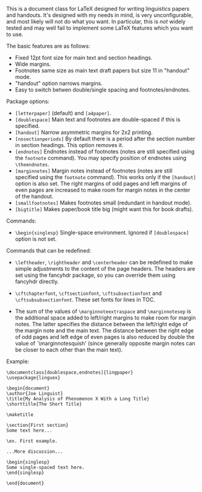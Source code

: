This is a document class for LaTeX designed for writing linguistics
papers and handouts.  It's designed with my needs in mind, is very
unconfigurable, and most likely will not do what you want.  In
particular, this is *not* widely tested and may well fail to implement some
LaTeX features which you want to use.

The basic features are as follows:

* Fixed 12pt font size for main text and section headings.
* Wide margins.
* Footnotes same size as main text draft papers but size 11 in "handout" mode.
* "handout" option narrows margins.
* Easy to switch betwen double/single spacing and footnotes/endnotes.

Package options:

* `[letterpaper]` (default) and `[a4paper]`.
* `[doublespace]` Main text and footnotes are double-spaced if this is specified.
* `[handout]` Narrow asymmetric margins for 2x2 printing.
* `[nosectionperiods]` By default there is a period after the section number in section headings. This option removes it.
* `[endnotes]` Endnotes instead of footnotes (notes are still specified using the `footnote` command). You may specify position of endnotes using `\theendnotes`.
* `[marginnotes]` Margin notes instead of footnotes (notes are still specified using the `footnote` command). This works only if the `[handout]` option is also set. The right margins of odd pages and left margins of even pages are increased to make room for margin notes in the center of the handout.
* `[smallfootnotes]` Makes footnotes small (redundant in handout mode).
* `[bigtitle]` Makes paper/book title big (might want this for book drafts).

Commands:

* `\begin{singlesp}` Single-space environment. Ignored if `[doublespace]` option is not set.

Commands that can be redefined:

* `\leftheader`, `\rightheader` and `\centerheader` can be redefined to make simple adjustments to the content of the page headers. The headers are set using the fancyhdr package, so you can override them using fancyhdr directly.

* `\cftchapterfont`, `\cftsectionfont`, `\cftsubsectionfont` and `\cftsubsubsectionfont`. These set fonts for lines in TOC.

* The sum of the values of `\marginnoteextraspace` and `\marginnotesep` is the additional space added to left/right margins to make room for margin notes. The latter specifies the distance between the left/right edge of the margin note and the main text. The distance between the right edge of odd pages and left edge of even pages is also reduced by double the value of `\marginnotesquish' (since generally opposite margin notes can be closer to each other than the main text).

Example:

    \documentclass[doublespace,endnotes]{lingpaper}
    \usepackage{linguex}

    \begin{document}
    \author{Joe Linguist}
    \title{My Analysis of Phenomenon X With a Long Title}
    \shorttitle{The Short Title}
    
    \maketitle

    \section{First section}
    Some text here...

    \ex. First example.

    ...More discussion...

    \begin{singlesp}
    Some single-spaced text here.
    \end{singlesp}

    \end{document}
